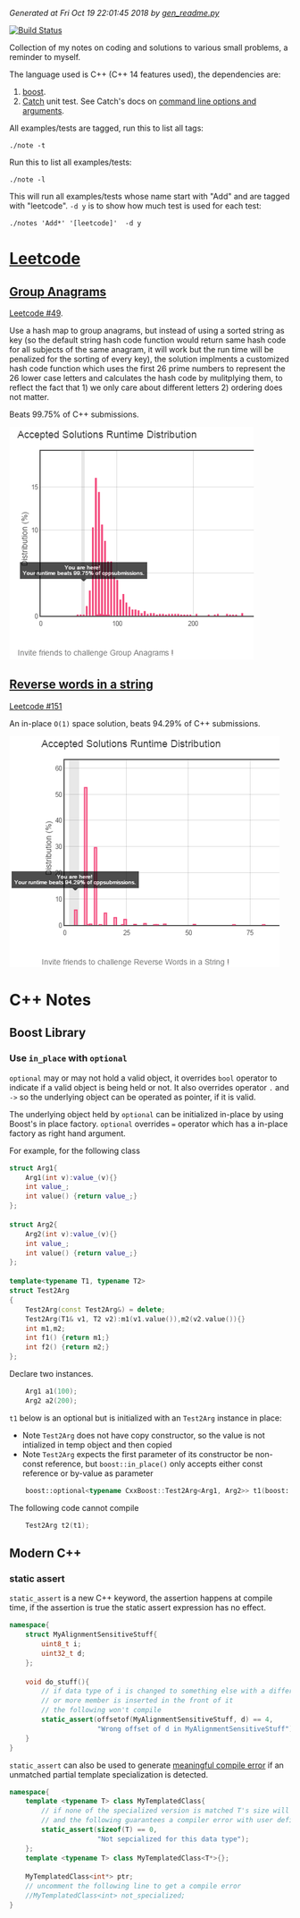 *Generated at Fri Oct 19 22:01:45 2018 by [gen_readme.py](gen_readme.py)*

[![Build Status](https://travis-ci.org/murphytalk/coding_notes.svg?branch=master)](https://travis-ci.org/murphytalk/coding_notes)

Collection of my notes on coding and solutions to various small problems, a reminder to myself.

The language used is C++ (C++ 14 features used), the dependencies are:

 1. [boost](http://www.boost.org/).
 1. [Catch](https://github.com/philsquared/Catch) unit test. See Catch's docs on [command line options and arguments](https://github.com/philsquared/Catch/blob/master/docs/command-line.md).

All examples/tests are tagged, run this to list all tags:

```
./note -t 
```
Run this to list all examples/tests:

```
./note -l
```
This will run all examples/tests whose name start with "Add" and are tagged with "leetcode". `-d y` is to show how much test is used for each test:

```
./notes 'Add*' '[leetcode]'  -d y
```

# [Leetcode](https://leetcode.com/)
## [Group Anagrams](src/leetcode/group_anagrams.cpp#L15)

[Leetcode #49](https://leetcode.com/problems/anagrams/).

Use a hash map to group anagrams, but instead of using a sorted string as key (so the default string hash code function would return same hash code for all subjects of the same anagram, it will work but the run time will be penalized for the sorting of every key), the solution implments a customized hash code function which uses the first 26 prime numbers to represent the 26 lower case letters and calculates the hash code by mulitplying them, to reflect the fact that 1) we only care about different letters 2) ordering does not matter.

Beats 99.75% of C++ submissions.

 ![Screenshot](img/leetcode/Anagrams.PNG)

## [Reverse words in a string](src/leetcode/reverse_words.cpp#L12)

[Leetcode #151](https://leetcode.com/problems/reverse-words-in-a-string/)

An in-place `O(1)` space solution, beats 94.29% of C++ submissions.

 ![Screenshot](img/leetcode/RevserseWordsInString.PNG)
# C++ Notes
## Boost Library
### Use `in_place` with `optional`

`optional` may or may not hold a valid object, it overrides `bool` operator to indicate if a valid object is being held or not. 
It also overrides operator `.` and `->` so the underlying object can be operated as pointer, if it is valid.

The underlying object held by `optional` can be initialized in-place by using Boost's in place factory. 
`optional` overrides `=` operator which has a in-place factory as right hand argument.

For example, for the following class

```c++
struct Arg1{
    Arg1(int v):value_(v){}
    int value_;
    int value() {return value_;}
};

struct Arg2{
    Arg2(int v):value_(v){}
    int value_;
    int value() {return value_;}
};

template<typename T1, typename T2>
struct Test2Arg
{
    Test2Arg(const Test2Arg&) = delete;
    Test2Arg(T1& v1, T2 v2):m1(v1.value()),m2(v2.value()){}
    int m1,m2;
    int f1() {return m1;}
    int f2() {return m2;}
};
```

Declare two instances.

```c++
    Arg1 a1(100);
    Arg2 a2(200);
```
`t1` below is an optional but is initialized with an `Test2Arg` instance in place:
- Note `Test2Arg` does not have copy constructor, so the value is not intialized in temp object and then copied
- Note `Test2Arg` expects the first parameter of its constructor be non-const reference, but `boost::in_place()` only accepts either const reference
  or by-value as parameter
```c++
    boost::optional<typename CxxBoost::Test2Arg<Arg1, Arg2>> t1(boost::in_place(boost::ref(a1), a2));
```
The following code cannot compile
```c++
    Test2Arg t2(t1);
```
## Modern C++
### static assert

 `static_assert` is a new C++ keyword, the assertion happens at compile time, if the assertion is true the static assert expression has no effect.

```c++
namespace{
    struct MyAlignmentSensitiveStuff{
        uint8_t i;
        uint32_t d;
    };

    void do_stuff(){
        // if data type of i is changed to something else with a different size,
        // or more member is inserted in the front of it
        // the following won't compile
        static_assert(offsetof(MyAlignmentSensitiveStuff, d) == 4,
                      "Wrong offset of d in MyAlignmentSensitiveStuff");
    }
}
```
  `static_assert` can also be used to generate [meaningful compile error](src/c++notes/modern-c++/cxx11.cpp#L32) if an unmatched partial template specialization is detected.
```c++
namespace{
    template <typename T> class MyTemplatedClass{
        // if none of the specialized version is matched T's size will be zero
        // and the following guarantees a compiler error with user defined error message
        static_assert(sizeof(T) == 0,
                      "Not sepcialized for this data type");
    };
    template <typename T> class MyTemplatedClass<T*>{};

    MyTemplatedClass<int*> ptr;
    // uncomment the following line to get a compile error
    //MyTemplatedClass<int> not_specialized;
}
```
